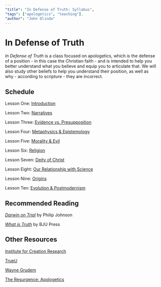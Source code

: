 ```yaml
---
"title": "In Defense of Truth: Syllabus",
"tags": ["apologetics", "teaching"],
"author": "John Olinda"
---
```


# In Defense of Truth

*In Defense of Truth* is a class focused on apologetics, which is the defense of a position - in this case the Christian faith - and is intended to help you better understand what you believe and equip you to articulate that. We will also study other beliefs to help you understand their position, as well as why - according to scripture - they are incorrect.

## Schedule

Lesson One: [Introduction](01_introduction.md)

Lesson Two: [Narratives](02_narratives.md)

Lesson Three: [Evidence vs. Presupposition](03_evidence.md)

Lesson Four: [Metaphysics & Epistemology](04_metaphysics.md)

Lesson Five: [Morality & Evil](05_morality.md)

Lesson Six: [Religion](06_religion.md)

Lesson Seven: [Deity of Christ](07_christ.md)

Lesson Eight: [Our Relationship with Science](08_science.md)

Lesson Nine: [Origins](09_origins.md)

Lesson Ten: [Evolution & Postmodernism](10_postmodernism.md)

## Recommended Reading

[*Darwin on Trial*](http://j.mp/darwinontrial) by Philip Johnson

[*What is Truth*](http://www.bjupress.com/product/271783) by BJU Press

## Other Resources

[Institute for Creation Research](http://www.icr.org/)

[TrueU](http://www.trueu.org/)

[Wayne Grudem](http://www.waynegrudem.com/)

[The Resurgence: Apologetics](http://theresurgence.com/categories/apologetics)

